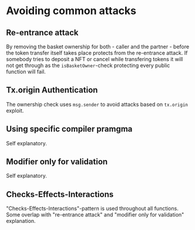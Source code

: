 # Avoiding common attacks

## Re-entrance attack

By removing the basket ownership for both - caller and the partner - before the token transfer itself takes place protects from the re-entrance attack. If somebody tries to deposit a NFT or cancel while transfering tokens it will not get through as the `isBasketOwner`-check protecting every public function will fail.

## Tx.origin Authentication

The ownership check uses `msg.sender` to avoid attacks based on `tx.origin` exploit.

## Using specific compiler pramgma

Self explanatory.

## Modifier only for validation

Self explanatory.

## Checks-Effects-Interactions

"Checks-Effects-Interactions"-pattern is used throughout all functions. Some overlap with "re-entrance attack" and "modifier only for validation" explanation.